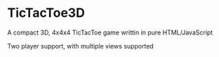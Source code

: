 # TicTacToe3D

A compact 3D, 4x4x4 TicTacToe game writtin in pure HTML/JavaScript

Two player support, with multiple views supported
